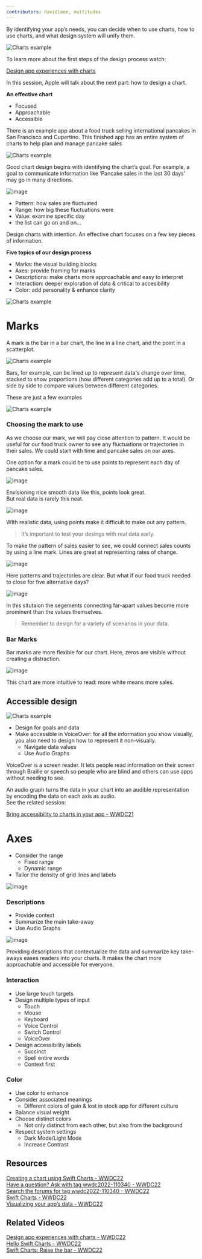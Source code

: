 ```yaml
---
contributors: davidleee, multitudes
---
```


By identifying your app’s needs, you can decide when to use charts, how to use charts, and what design system will unify them.


![Charts example][charts]

[charts]: ../../../images/notes/wwdc22/110340/charts.jpg  


To learn more about the first steps of the design process watch:

[Design app experiences with charts](https://developer.apple.com/videos/play/wwdc2022/110342)

In this session, Apple will talk about the next part: how to design a chart.

**An effective chart**
- Focused
- Approachable
- Accessible

There is an example app about a food truck selling international pancakes in San Francisco and Cupertino. This finished app has an entire system of charts to help plan and manage pancake sales

![Charts example][charts2]

[charts2]: ../../../images/notes/wwdc22/110340/charts2.jpg  


Good chart design begins with identifying the chart’s goal. For example, a goal to communicate information like ‘Pancake sales in the last 30 days’ may go in many directions.

![image](../../../images/notes/wwdc22/110340/directions.png)

- Pattern: how sales are fluctuated
- Range: how big these fluctuations were
- Value: examine specific day
- the list can go on and on…


Design charts with intention. An effective chart focuses on a few key pieces of information.

**Five topics of our design process**
- Marks: the visual building blocks
- Axes: provide framing for marks
- Descriptions: make charts more approachable and easy to interpret
- Interaction: deeper exploration of data & critical to accesibility
- Color: add personality & enhance clarity

![Charts example][charts3]

[charts3]: ../../../images/notes/wwdc22/110340/charts3.jpg  

# Marks

A mark is the bar in a bar chart, the line in a line chart, and the point in a scatterplot. 

![Charts example][charts4]

[charts4]: ../../../images/notes/wwdc22/110340/charts4.jpg  

Bars, for example, can be lined up to represent data's change over time, stacked to show proportions (how different categories add up to a total). Or side by side to compare values between different categories. 

These are just a few examples

![Charts example][charts5]

[charts5]: ../../../images/notes/wwdc22/110340/charts5.jpg  

### Choosing the mark to use

As we choose our mark, we will pay close attention to pattern. It would be useful for our food truck owner to see any fluctuations or trajectories in their sales. We could start with time and pancake sales on our axes. 

One option for a mark could be to use points to represent each day of pancake sales.

![image](../../../images/notes/wwdc22/110340/smooth_points.png)

Envisioning nice smooth data like this, points look great.  
But real data is rarely this neat.

![image](../../../images/notes/wwdc22/110340/real_points.png)

WIth realistic data, using points make it difficult to make out any pattern.
> It’s important to test your desings with real data early.

To make the pattern of sales easier to see, we could connect sales counts by using a line mark. Lines are great at representing rates of change.

![image](../../../images/notes/wwdc22/110340/line.png)

Here patterns and trajectories are clear. But what if our food truck needed to close for five alternative days?

![image](../../../images/notes/wwdc22/110340/line_with_closes.png)

In this situtaion the segements connecting far-apart values become more prominent than the values themselves.
> Remember to design for a variety of scenarios in your data.

### Bar Marks
Bar marks are more flexible for our chart. Here, zeros are visible without creating a distraction.

![image](../../../images/notes/wwdc22/110340/bar.png)

This chart are more intuitive to read: more white means more sales.

## Accessible design


![Charts example][charts6]

[charts6]: ../../../images/notes/wwdc22/110340/charts6.jpg  

- Design for goals and data
- Make accessible in VoiceOver: for all the information you show visually, you also need to design how to represent it non-visually.
	- Navigate data values
	- Use Audio Graphs

VoiceOver is a screen reader. It lets people read information on their screen through Braille or speech so people who are blind and others can use apps without needing to see.

An audio graph turns the data in your chart into an audible representation by encoding the data on each axis as audio.  
See the related session:  

[Bring accessibility to charts in your app - WWDC21](https://developer.apple.com/wwdc21/10122)

# Axes

- Consider the range
	- Fixed range
	- Dynamic range
- Tailor the density of grid lines and labels

![image](../../../images/notes/wwdc22/110340/axes.png)

### Descriptions

- Provide context
- Summarize the main take-away
- Use Audio Graphs

![image](../../../images/notes/wwdc22/110340/summarize_take_away.png)

Providing descriptions that contextualize the data and summarize key take-aways eases readers into your charts. It makes the chart more approachable and accessible for everyone.

### Interaction

- Use large touch targets
- Design multiple types of input
	- Touch
	- Mouse
	- Keyboard
	- Voice Control
	- Switch Control
	- VoiceOver
- Design accessibility labels
	- Succinct
	- Spell entire words
	- Context first

### Color

- Use color to enhance
- Consider associated meanings
	- Different colors of gain & lost in stock app for different culture
- Balance visual weight
- Choose distinct colors
	- Not only distinct from each other, but also from the background
- Respect system settings
	- Dark Mode/Light Mode
	- Increase Contrast

## Resources
[Creating a chart using Swift Charts - WWDC22](https://developer.apple.com/documentation/Charts/Creating-a-chart-using-Swift-Charts)  
[Have a question? Ask with tag wwdc2022-110340 - WWDC22](https://developer.apple.com/forums/create/question?&tag1=386030&tag2=443030)  
[Search the forums for tag wwdc2022-110340 - WWDC22](https://developer.apple.com/forums/tags/wwdc2022-110340)  
[Swift Charts - WWDC22](https://developer.apple.com/documentation/Charts)  
[Visualizing your app’s data - WWDC22](https://developer.apple.com/documentation/charts/visualizing_your_app_s_data)

## Related Videos
[Design app experiences with charts - WWDC22](https://developer.apple.com/videos/play/wwdc2022/110342)  
[Hello Swift Charts - WWDC22](https://developer.apple.com/videos/play/wwdc2022/10136)  
[Swift Charts: Raise the bar - WWDC22](https://developer.apple.com/videos/play/wwdc2022/10137)
